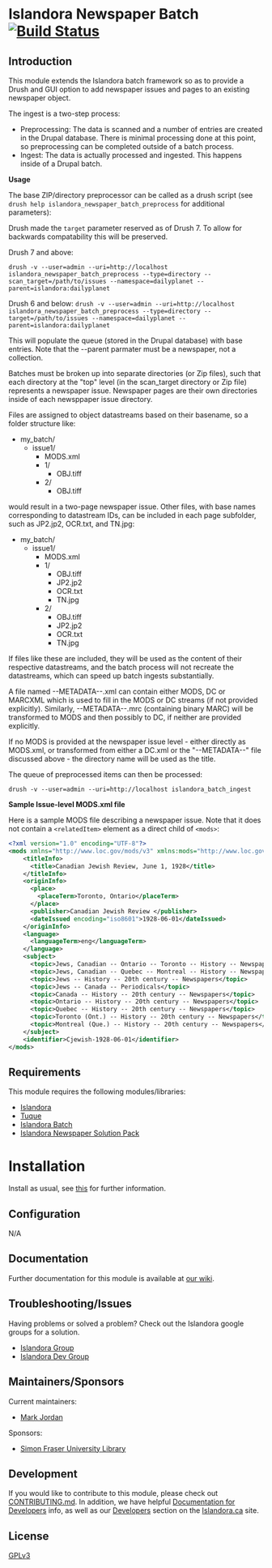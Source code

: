 # Islandora Newspaper Batch [![Build Status](https://api.travis-ci.org/Islandora/islandora_newspaper_batch.png?branch=7.x)](https://travis-ci.org/Islandora/islandora_newspaper_batch)

## Introduction

This module extends the Islandora batch framework so as to provide a Drush and
GUI option to add newspaper issues and pages to an existing newspaper object.

The ingest is a two-step process:

* Preprocessing: The data is scanned and a number of entries are created in the
  Drupal database.  There is minimal processing done at this point, so preprocessing can
  be completed outside of a batch process.
* Ingest: The data is actually processed and ingested. This happens inside of
  a Drupal batch.

**Usage**

The base ZIP/directory preprocessor can be called as a drush script (see `drush help islandora_newspaper_batch_preprocess` for additional parameters):

Drush made the `target` parameter reserved as of Drush 7. To allow for backwards compatability this will be preserved.

Drush 7 and above:

`drush -v --user=admin --uri=http://localhost islandora_newspaper_batch_preprocess --type=directory --scan_target=/path/to/issues --namespace=dailyplanet --parent=islandora:dailyplanet`

Drush 6 and below:
`drush -v --user=admin --uri=http://localhost islandora_newspaper_batch_preprocess --type=directory --target=/path/to/issues --namespace=dailyplanet --parent=islandora:dailyplanet`

This will populate the queue (stored in the Drupal database) with base entries. Note that the --parent parmater must be a newspaper, not a collection.

Batches must be broken up into separate directories (or Zip files), such that each directory at the "top" level (in the scan_target directory or Zip file) represents a newspaper issue. Newspaper pages are their own directories inside of each newsppaper issue directory.

Files are assigned to object datastreams based on their basename, so a folder structure like:

* my_batch/
  * issue1/
    * MODS.xml
    * 1/
        * OBJ.tiff
    * 2/
        * OBJ.tiff

would result in a two-page newspaper issue. Other files, with base names corresponding to datastream IDs, can be included in each page subfolder, such as JP2.jp2, OCR.txt, and TN.jpg:

* my_batch/
  * issue1/
    * MODS.xml
    * 1/
        * OBJ.tiff
        * JP2.jp2
        * OCR.txt
        * TN.jpg
    * 2/
        * OBJ.tiff
        * JP2.jp2
        * OCR.txt
        * TN.jpg

If files like these are included, they will be used as the content of their respective datastreams, and the batch process will not recreate the datastreams, which can speed up batch ingests substantially.

A file named --METADATA--.xml can contain either MODS, DC or MARCXML which is used to fill in the MODS or DC streams (if not provided explicitly). Similarly, --METADATA--.mrc (containing binary MARC) will be transformed to MODS and then possibly to DC, if neither are provided explicitly.

If no MODS is provided at the newspaper issue level - either directly as MODS.xml, or transformed from either a DC.xml or the "--METADATA--" file discussed above - the directory name will be used as the title.

The queue of preprocessed items can then be processed:

`drush -v --user=admin --uri=http://localhost islandora_batch_ingest`

**Sample Issue-level MODS.xml file**

Here is a sample MODS file describing a newspaper issue. Note that it does not contain a `<relatedItem>` element as a direct child of `<mods>`:

```xml
<?xml version="1.0" encoding="UTF-8"?>
<mods xmlns="http://www.loc.gov/mods/v3" xmlns:mods="http://www.loc.gov/mods/v3" xmlns:xsi="http://www.w3.org/2001/XMLSchema-instance" xmlns:xlink="http://www.w3.org/1999/xlink">
    <titleInfo>
      <title>Canadian Jewish Review, June 1, 1928</title>
    </titleInfo>
    <originInfo>
      <place>
        <placeTerm>Toronto, Ontario</placeTerm>
      </place>
      <publisher>Canadian Jewish Review </publisher>
      <dateIssued encoding="iso8601">1928-06-01</dateIssued>
    </originInfo>
    <language>
      <languageTerm>eng</languageTerm>
    </language>
    <subject>
      <topic>Jews, Canadian -- Ontario -- Toronto -- History -- Newspapers</topic>
      <topic>Jews, Canadian -- Quebec -- Montreal -- History -- Newspapers</topic>
      <topic>Jews -- History -- 20th century -- Newspapers</topic>
      <topic>Jews -- Canada -- Periodicals</topic>
      <topic>Canada -- History -- 20th century -- Newspapers</topic>
      <topic>Ontario -- History -- 20th century -- Newspapers</topic>
      <topic>Quebec -- History -- 20th century -- Newspapers</topic>
      <topic>Toronto (Ont.) -- History -- 20th century -- Newspapers</topic>
      <topic>Montreal (Que.) -- History -- 20th century -- Newspapers</topic>
    </subject>
    <identifier>Cjewish-1928-06-01</identifier>
</mods>
```

## Requirements

This module requires the following modules/libraries:

* [Islandora](https://github.com/islandora/islandora)
* [Tuque](https://github.com/islandora/tuque)
* [Islandora Batch](https://github.com/Islandora/islandora_batch)
* [Islandora Newspaper Solution Pack](https://github.com/Islandora/islandora_solution_pack_newspaper)


# Installation

Install as usual, see [this](https://drupal.org/documentation/install/modules-themes/modules-7) for further information.

## Configuration

N/A

## Documentation

Further documentation for this module is available at [our wiki](https://wiki.duraspace.org/display/ISLANDORA/Islandora+Newspaper+Batch).

## Troubleshooting/Issues

Having problems or solved a problem? Check out the Islandora google groups for a solution.

* [Islandora Group](https://groups.google.com/forum/?hl=en&fromgroups#!forum/islandora)
* [Islandora Dev Group](https://groups.google.com/forum/?hl=en&fromgroups#!forum/islandora-dev)

## Maintainers/Sponsors

Current maintainers:
* [Mark Jordan](https://github.com/mjordan/)

Sponsors:

* [Simon Fraser University Library](http://www.lib.sfu.ca/)

## Development

If you would like to contribute to this module, please check out [CONTRIBUTING.md](CONTRIBUTING.md). In addition, we have helpful [Documentation for Developers](https://github.com/Islandora/islandora/wiki#wiki-documentation-for-developers) info, as well as our [Developers](http://islandora.ca/developers) section on the [Islandora.ca](http://islandora.ca) site.

## License

[GPLv3](http://www.gnu.org/licenses/gpl-3.0.txt)
